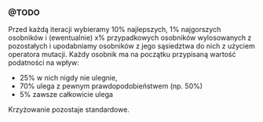### @TODO

Przed każdą iteracji wybieramy 10% najlepszych, 1% najgorszych osobników i (ewentualnie) x% przypadkowych osobników wylosowanych z pozostałych i upodabniamy osobników z jego sąsiedztwa do nich z użyciem operatora mutacji.
Każdy osobnik ma na początku przypisaną wartość podatności na wpływ:

- 25% w nich nigdy nie ulegnie,
- 70% ulega z pewnym prawdopodobieństwem (np. 50%)
- 5% zawsze całkowicie ulega

Krzyżowanie pozostaje standardowe.